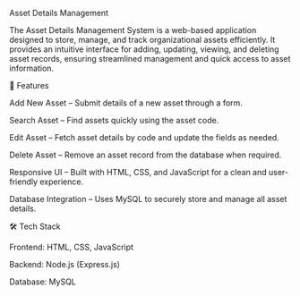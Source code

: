 Asset Details Management

The Asset Details Management System is a web-based application designed to store, manage, and track organizational assets efficiently. It provides an intuitive interface for adding, updating, viewing, and deleting asset records, ensuring streamlined management and quick access to asset information.

🚀 Features

Add New Asset – Submit details of a new asset through a form.

Search Asset – Find assets quickly using the asset code.

Edit Asset – Fetch asset details by code and update the fields as needed.

Delete Asset – Remove an asset record from the database when required.

Responsive UI – Built with HTML, CSS, and JavaScript for a clean and user-friendly experience.

Database Integration – Uses MySQL to securely store and manage all asset details.

🛠️ Tech Stack

Frontend: HTML, CSS, JavaScript

Backend: Node.js (Express.js)

Database: MySQL
